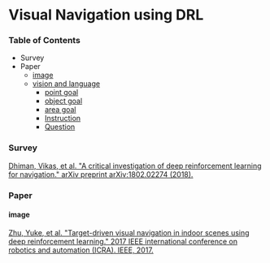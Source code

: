 # Visual Navigation using DRL

### Table of Contents
- Survey
- Paper
  - <a href="#image">image</a>
  - <a href="#VLN">vision and language</a>
    - <a href="#PG">point goal</a>
    - <a href="#OB">object goal</a>
    - <a href="#AG">area goal</a>
    - <a href="#instrction">Instruction</a>
    - <a href="#question">Question</a>

### Survey

[Dhiman, Vikas, et al. "A critical investigation of deep reinforcement learning for navigation." arXiv preprint arXiv:1802.02274 (2018).](https://arxiv.org/pdf/1802.02274.pdf)

### Paper

#### <a name="image">image</a>

[Zhu, Yuke, et al. "Target-driven visual navigation in indoor scenes using deep reinforcement learning." 2017 IEEE international conference on robotics and automation (ICRA). IEEE, 2017.](https://arxiv.org/pdf/1609.05143.pdf,)




